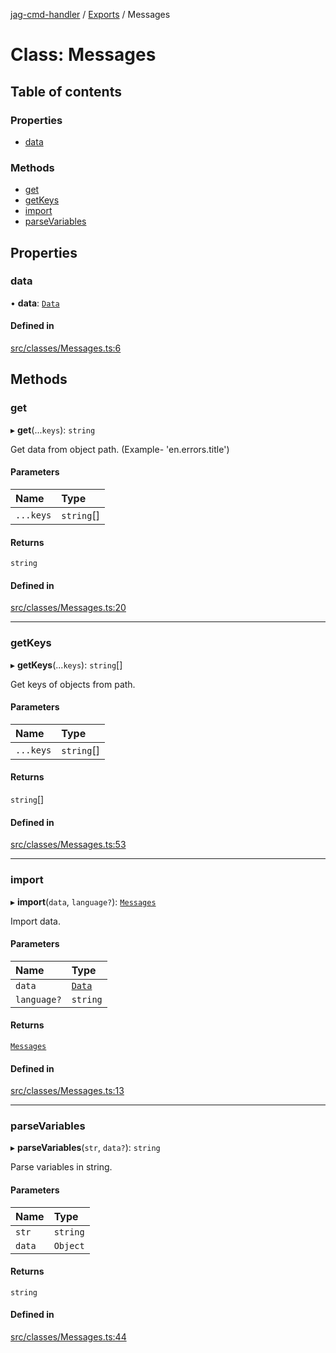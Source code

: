 [jag-cmd-handler](../README.md) / [Exports](../modules.md) / Messages

# Class: Messages

## Table of contents

### Properties

- [data](Messages.md#data)

### Methods

- [get](Messages.md#get)
- [getKeys](Messages.md#getkeys)
- [import](Messages.md#import)
- [parseVariables](Messages.md#parsevariables)

## Properties

### data

• **data**: [`Data`](../interfaces/Types.Data.md)

#### Defined in

[src/classes/Messages.ts:6](https://github.com/JAGUARAVI/JagCmdHandler/blob/76c0a4e/src/classes/Messages.ts#L6)

## Methods

### get

▸ **get**(...`keys`): `string`

Get data from object path. (Example- 'en.errors.title')

#### Parameters

| Name | Type |
| :------ | :------ |
| `...keys` | `string`[] |

#### Returns

`string`

#### Defined in

[src/classes/Messages.ts:20](https://github.com/JAGUARAVI/JagCmdHandler/blob/76c0a4e/src/classes/Messages.ts#L20)

___

### getKeys

▸ **getKeys**(...`keys`): `string`[]

Get keys of objects from path.

#### Parameters

| Name | Type |
| :------ | :------ |
| `...keys` | `string`[] |

#### Returns

`string`[]

#### Defined in

[src/classes/Messages.ts:53](https://github.com/JAGUARAVI/JagCmdHandler/blob/76c0a4e/src/classes/Messages.ts#L53)

___

### import

▸ **import**(`data`, `language?`): [`Messages`](Messages.md)

Import data.

#### Parameters

| Name | Type |
| :------ | :------ |
| `data` | [`Data`](../interfaces/Types.Data.md) |
| `language?` | `string` |

#### Returns

[`Messages`](Messages.md)

#### Defined in

[src/classes/Messages.ts:13](https://github.com/JAGUARAVI/JagCmdHandler/blob/76c0a4e/src/classes/Messages.ts#L13)

___

### parseVariables

▸ **parseVariables**(`str`, `data?`): `string`

Parse variables in string.

#### Parameters

| Name | Type |
| :------ | :------ |
| `str` | `string` |
| `data` | `Object` |

#### Returns

`string`

#### Defined in

[src/classes/Messages.ts:44](https://github.com/JAGUARAVI/JagCmdHandler/blob/76c0a4e/src/classes/Messages.ts#L44)
